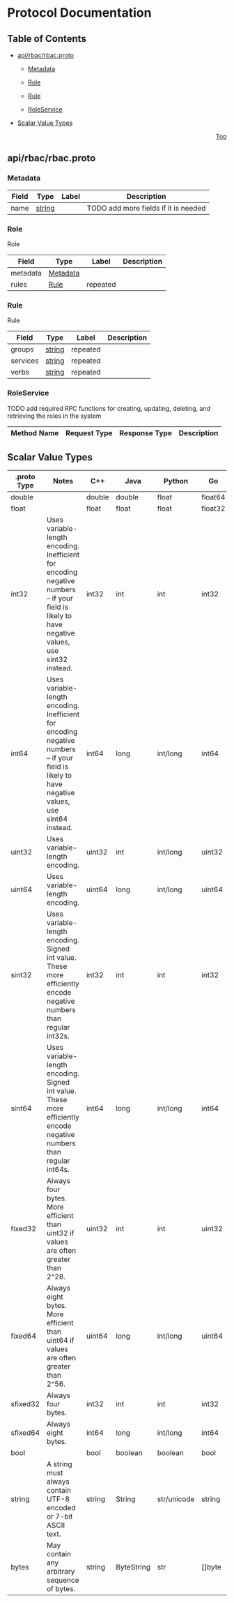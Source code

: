 # Protocol Documentation
<a name="top"></a>

## Table of Contents

- [api/rbac/rbac.proto](#api/rbac/rbac.proto)
    - [Metadata](#onos.lib.go.rbac.Metadata)
    - [Role](#onos.lib.go.rbac.Role)
    - [Rule](#onos.lib.go.rbac.Rule)
  
    - [RoleService](#onos.lib.go.rbac.RoleService)
  
- [Scalar Value Types](#scalar-value-types)



<a name="api/rbac/rbac.proto"></a>
<p align="right"><a href="#top">Top</a></p>

## api/rbac/rbac.proto



<a name="onos.lib.go.rbac.Metadata"></a>

### Metadata



| Field | Type | Label | Description |
| ----- | ---- | ----- | ----------- |
| name | [string](#string) |  | TODO add more fields if it is needed |






<a name="onos.lib.go.rbac.Role"></a>

### Role
Role


| Field | Type | Label | Description |
| ----- | ---- | ----- | ----------- |
| metadata | [Metadata](#onos.lib.go.rbac.Metadata) |  |  |
| rules | [Rule](#onos.lib.go.rbac.Rule) | repeated |  |






<a name="onos.lib.go.rbac.Rule"></a>

### Rule
Rule


| Field | Type | Label | Description |
| ----- | ---- | ----- | ----------- |
| groups | [string](#string) | repeated |  |
| services | [string](#string) | repeated |  |
| verbs | [string](#string) | repeated |  |





 

 

 


<a name="onos.lib.go.rbac.RoleService"></a>

### RoleService
TODO add required RPC functions for creating, updating, deleting, and retrieving the roles in the system

| Method Name | Request Type | Response Type | Description |
| ----------- | ------------ | ------------- | ------------|

 



## Scalar Value Types

| .proto Type | Notes | C++ | Java | Python | Go | C# | PHP | Ruby |
| ----------- | ----- | --- | ---- | ------ | -- | -- | --- | ---- |
| <a name="double" /> double |  | double | double | float | float64 | double | float | Float |
| <a name="float" /> float |  | float | float | float | float32 | float | float | Float |
| <a name="int32" /> int32 | Uses variable-length encoding. Inefficient for encoding negative numbers – if your field is likely to have negative values, use sint32 instead. | int32 | int | int | int32 | int | integer | Bignum or Fixnum (as required) |
| <a name="int64" /> int64 | Uses variable-length encoding. Inefficient for encoding negative numbers – if your field is likely to have negative values, use sint64 instead. | int64 | long | int/long | int64 | long | integer/string | Bignum |
| <a name="uint32" /> uint32 | Uses variable-length encoding. | uint32 | int | int/long | uint32 | uint | integer | Bignum or Fixnum (as required) |
| <a name="uint64" /> uint64 | Uses variable-length encoding. | uint64 | long | int/long | uint64 | ulong | integer/string | Bignum or Fixnum (as required) |
| <a name="sint32" /> sint32 | Uses variable-length encoding. Signed int value. These more efficiently encode negative numbers than regular int32s. | int32 | int | int | int32 | int | integer | Bignum or Fixnum (as required) |
| <a name="sint64" /> sint64 | Uses variable-length encoding. Signed int value. These more efficiently encode negative numbers than regular int64s. | int64 | long | int/long | int64 | long | integer/string | Bignum |
| <a name="fixed32" /> fixed32 | Always four bytes. More efficient than uint32 if values are often greater than 2^28. | uint32 | int | int | uint32 | uint | integer | Bignum or Fixnum (as required) |
| <a name="fixed64" /> fixed64 | Always eight bytes. More efficient than uint64 if values are often greater than 2^56. | uint64 | long | int/long | uint64 | ulong | integer/string | Bignum |
| <a name="sfixed32" /> sfixed32 | Always four bytes. | int32 | int | int | int32 | int | integer | Bignum or Fixnum (as required) |
| <a name="sfixed64" /> sfixed64 | Always eight bytes. | int64 | long | int/long | int64 | long | integer/string | Bignum |
| <a name="bool" /> bool |  | bool | boolean | boolean | bool | bool | boolean | TrueClass/FalseClass |
| <a name="string" /> string | A string must always contain UTF-8 encoded or 7-bit ASCII text. | string | String | str/unicode | string | string | string | String (UTF-8) |
| <a name="bytes" /> bytes | May contain any arbitrary sequence of bytes. | string | ByteString | str | []byte | ByteString | string | String (ASCII-8BIT) |

